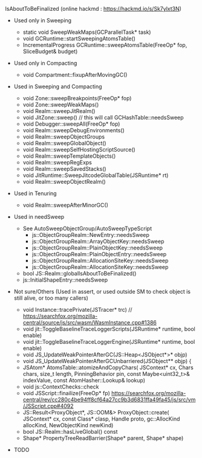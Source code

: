 IsAboutToBeFinalized (online hackmd : https://hackmd.io/s/Sk7ylxt3N)
* Used only in Sweeping
  * static void SweepWeakMaps(GCParallelTask* task)
  * void GCRuntime::startSweepingAtomsTable() 
  * IncrementalProgress GCRuntime::sweepAtomsTable(FreeOp* fop,
                                                   SliceBudget& budget)

* Used only in Compacting
  * void Compartment::fixupAfterMovingGC()

* Used in Sweeping and Compacting
  * void Zone::sweepBreakpoints(FreeOp* fop)
  * void Zone::sweepWeakMaps()
  * void Realm::sweepJitRealm()
  * void JitZone::sweep()  // this will call GCHashTable::needsSweep
  * void Debugger::sweepAll(FreeOp* fop)
  * void Realm::sweepDebugEnvironments()
  * void Realm::sweepObjectGroups
  * void Realm::sweepGlobalObject()
  * void Realm::sweepSelfHostingScriptSource()
  * void Realm::sweepTemplateObjects()
  * void Realm::sweepRegExps
  * void Realm::sweepSavedStacks()
  * void JitRuntime::SweepJitcodeGlobalTable(JSRuntime* rt)
  * void Realm::sweepObjectRealm()

* Used in Tenuring
  * void Realm::sweepAfterMinorGC()

* Used in needSweep
  * See AutoSweepObjectGroup/AutoSweepTypeScript
    * js::ObjectGroupRealm::NewEntry::needsSweep
    * js::ObjectGroupRealm::ArrayObjectKey::needsSweep
    * js::ObjectGroupRealm::PlainObjectKey::needsSweep
    * js::ObjectGroupRealm::PlainObjectEntry::needsSweep
    * js::ObjectGroupRealm::AllocationSiteKey::needsSweep
    * js::ObjectGroupRealm::AllocationSiteKey::needsSweep
  * bool JS::Realm::globalIsAboutToBeFinalized()
  * js::InitialShapeEntry::needsSweep

* Not sure/Others (Used in assert, or used outside SM to check object is still alive, or too many callers)
  * void Instance::tracePrivate(JSTracer* trc) // https://searchfox.org/mozilla-central/source/js/src/wasm/WasmInstance.cpp#1386
  * void jit::ToggleBaselineTraceLoggerScripts(JSRuntime* runtime, bool enable) 
  * void jit::ToggleBaselineTraceLoggerEngine(JSRuntime* runtime, bool enable)
  * void JS_UpdateWeakPointerAfterGC(JS::Heap<JSObject*>* objp) 
  * void JS_UpdateWeakPointerAfterGCUnbarriered(JSObject** objp) {
  * JSAtom* AtomsTable::atomizeAndCopyChars(
     JSContext* cx, Chars chars, size_t length, PinningBehavior pin,
     const Maybe<uint32_t>& indexValue, const AtomHasher::Lookup& lookup) 
  * void js::ContextChecks::check
  * void JSScript::finailize(FreeOp* fp)  https://searchfox.org/mozilla-central/rev/cc280c4be94ff8cf64a27cc9b3d6831ffa49fa45/js/src/vm/JSScript.cpp#4092
  * JS::Result<ProxyObject*, JS::OOM&> ProxyObject::create(
     JSContext* cx, const Class* clasp, Handle<TaggedProto> proto,
     gc::AllocKind allocKind, NewObjectKind newKind)
  * bool JS::Realm::hasLiveGlobal() const
  *  Shape* PropertyTreeReadBarrier(Shape* parent, Shape* shape)

* TODO

